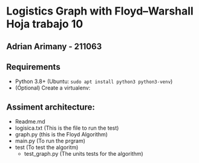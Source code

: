 # Logistics Graph with Floyd–Warshall Hoja trabajo 10

## Adrian Arimany - 211063

## Requirements

- Python 3.8+ (Ubuntu: `sudo apt install python3 python3-venv`)
- (Optional) Create a virtualenv:

## Assiment architecture:


- Readme.md
- logisica.txt (This is the file to run the test)
- graph.py (this is the Floyd Algorithm)
- main.py (To run the prgram)
- test (To test the algoritm)
    - test_graph.py (The units tests for the algorithm)

